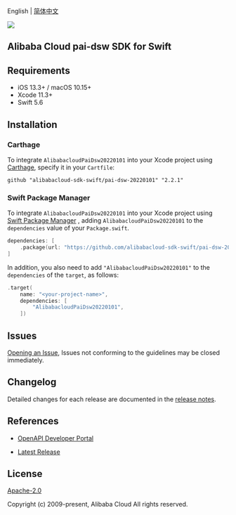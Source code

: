 English | [简体中文](README-CN.md)

![](https://aliyunsdk-pages.alicdn.com/icons/AlibabaCloud.svg)

## Alibaba Cloud pai-dsw SDK for Swift

## Requirements

- iOS 13.3+ / macOS 10.15+
- Xcode 11.3+
- Swift 5.6

## Installation

### Carthage

To integrate `AlibabacloudPaiDsw20220101` into your Xcode project using [Carthage](https://github.com/Carthage/Carthage), specify it in your `Cartfile`:

```ogdl
github "alibabacloud-sdk-swift/pai-dsw-20220101" "2.2.1"
```

### Swift Package Manager

To integrate `AlibabacloudPaiDsw20220101` into your Xcode project using [Swift Package Manager](https://swift.org/package-manager/) , adding `AlibabacloudPaiDsw20220101` to the `dependencies` value of your `Package.swift`.

```swift
dependencies: [
    .package(url: "https://github.com/alibabacloud-sdk-swift/pai-dsw-20220101.git", from: "2.2.1")
]
```

In addition, you also need to add `"AlibabacloudPaiDsw20220101"` to the `dependencies` of the `target`, as follows:

```swift
.target(
    name: "<your-project-name>",
    dependencies: [
        "AlibabacloudPaiDsw20220101",
    ])
```

## Issues

[Opening an Issue](https://github.com/alibabacloud-sdk-swift/pai-dsw-20220101/issues/new), Issues not conforming to the guidelines may be closed immediately.

## Changelog

Detailed changes for each release are documented in the [release notes](./ChangeLog.txt).

## References

* [OpenAPI Developer Portal](https://next.api.alibabacloud.com/home)
- [Latest Release](https://github.com/alibabacloud-sdk-swift/pai-dsw-20220101)

## License

[Apache-2.0](http://www.apache.org/licenses/LICENSE-2.0)

Copyright (c) 2009-present, Alibaba Cloud All rights reserved.
